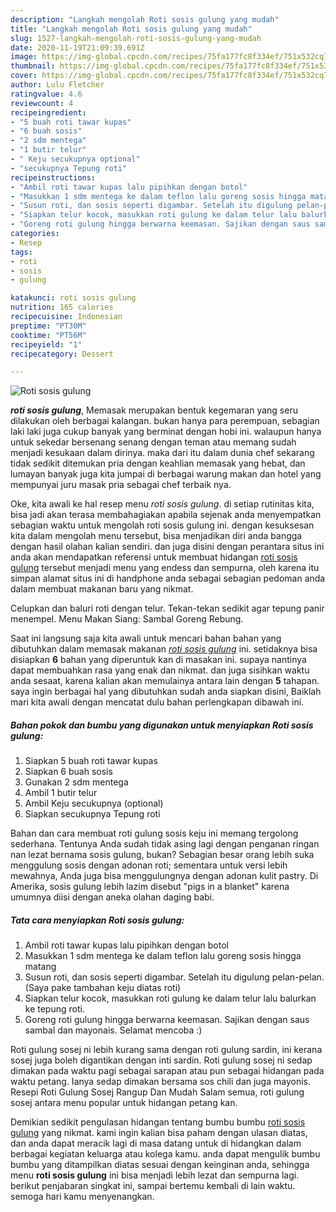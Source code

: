 ```yaml
---
description: "Langkah mengolah Roti sosis gulung yang mudah"
title: "Langkah mengolah Roti sosis gulung yang mudah"
slug: 1527-langkah-mengolah-roti-sosis-gulung-yang-mudah
date: 2020-11-19T21:09:39.691Z
image: https://img-global.cpcdn.com/recipes/75fa177fc8f334ef/751x532cq70/roti-sosis-gulung-foto-resep-utama.jpg
thumbnail: https://img-global.cpcdn.com/recipes/75fa177fc8f334ef/751x532cq70/roti-sosis-gulung-foto-resep-utama.jpg
cover: https://img-global.cpcdn.com/recipes/75fa177fc8f334ef/751x532cq70/roti-sosis-gulung-foto-resep-utama.jpg
author: Lulu Fletcher
ratingvalue: 4.6
reviewcount: 4
recipeingredient:
- "5 buah roti tawar kupas"
- "6 buah sosis"
- "2 sdm mentega"
- "1 butir telur"
- " Keju secukupnya optional"
- "secukupnya Tepung roti"
recipeinstructions:
- "Ambil roti tawar kupas lalu pipihkan dengan botol"
- "Masukkan 1 sdm mentega ke dalam teflon lalu goreng sosis hingga matang"
- "Susun roti, dan sosis seperti digambar. Setelah itu digulung pelan-pelan. (Saya pake tambahan keju diatas roti)"
- "Siapkan telur kocok, masukkan roti gulung ke dalam telur lalu balurkan ke tepung roti."
- "Goreng roti gulung hingga berwarna keemasan. Sajikan dengan saus sambal dan mayonais. Selamat mencoba :)"
categories:
- Resep
tags:
- roti
- sosis
- gulung

katakunci: roti sosis gulung 
nutrition: 165 calories
recipecuisine: Indonesian
preptime: "PT30M"
cooktime: "PT56M"
recipeyield: "1"
recipecategory: Dessert

---
```



![Roti sosis gulung](https://img-global.cpcdn.com/recipes/75fa177fc8f334ef/751x532cq70/roti-sosis-gulung-foto-resep-utama.jpg)

<b><i>roti sosis gulung</i></b>, Memasak merupakan bentuk kegemaran yang seru dilakukan oleh berbagai kalangan. bukan hanya para perempuan, sebagian laki laki juga cukup banyak yang berminat dengan hobi ini. walaupun hanya untuk sekedar bersenang senang dengan teman atau memang sudah menjadi kesukaan dalam dirinya. maka dari itu dalam dunia chef sekarang tidak sedikit ditemukan pria dengan keahlian memasak yang hebat, dan lumayan banyak juga kita jumpai di berbagai warung makan dan hotel yang mempunyai juru masak pria sebagai chef terbaik nya.

Oke, kita awali ke hal resep menu <i>roti sosis gulung</i>. di setiap rutinitas kita, bisa jadi akan terasa membahagiakan apabila sejenak anda menyempatkan sebagian waktu untuk mengolah roti sosis gulung ini. dengan kesuksesan kita dalam mengolah menu tersebut, bisa menjadikan diri anda bangga dengan hasil olahan kalian sendiri. dan juga disini dengan perantara situs ini anda akan mendapatkan referensi untuk membuat hidangan <u>roti sosis gulung</u> tersebut menjadi menu yang endess dan sempurna, oleh karena itu simpan alamat situs ini di handphone anda sebagai sebagian pedoman anda dalam membuat makanan baru yang nikmat.

Celupkan dan baluri roti dengan telur. Tekan-tekan sedikit agar tepung panir menempel. Menu Makan Siang: Sambal Goreng Rebung.


Saat ini langsung saja kita awali untuk mencari bahan bahan yang dibutuhkan dalam memasak makanan <u><i>roti sosis gulung</i></u> ini. setidaknya bisa disiapkan <b>6</b> bahan yang diperuntuk kan di masakan ini. supaya nantinya dapat membuahkan rasa yang enak dan nikmat. dan juga sisihkan waktu anda sesaat, karena kalian akan memulainya antara lain dengan <b>5</b> tahapan. saya ingin berbagai hal yang dibutuhkan sudah anda siapkan disini, Baiklah mari kita awali dengan mencatat dulu bahan perlengkapan dibawah ini.

<!--inarticleads1-->

##### Bahan pokok dan bumbu yang digunakan untuk menyiapkan Roti sosis gulung:

1. Siapkan 5 buah roti tawar kupas
1. Siapkan 6 buah sosis
1. Gunakan 2 sdm mentega
1. Ambil 1 butir telur
1. Ambil  Keju secukupnya (optional)
1. Siapkan secukupnya Tepung roti


Bahan dan cara membuat roti gulung sosis keju ini memang tergolong sederhana. Tentunya Anda sudah tidak asing lagi dengan penganan ringan nan lezat bernama sosis gulung, bukan? Sebagian besar orang lebih suka menggulung sosis dengan adonan roti; sementara untuk versi lebih mewahnya, Anda juga bisa menggulungnya dengan adonan kulit pastry. Di Amerika, sosis gulung lebih lazim disebut &#34;pigs in a blanket&#34; karena umumnya diisi dengan aneka olahan daging babi. 

<!--inarticleads2-->

##### Tata cara menyiapkan Roti sosis gulung:

1. Ambil roti tawar kupas lalu pipihkan dengan botol
1. Masukkan 1 sdm mentega ke dalam teflon lalu goreng sosis hingga matang
1. Susun roti, dan sosis seperti digambar. Setelah itu digulung pelan-pelan. (Saya pake tambahan keju diatas roti)
1. Siapkan telur kocok, masukkan roti gulung ke dalam telur lalu balurkan ke tepung roti.
1. Goreng roti gulung hingga berwarna keemasan. Sajikan dengan saus sambal dan mayonais. Selamat mencoba :)


Roti gulung sosej ni lebih kurang sama dengan roti gulung sardin, ini kerana sosej juga boleh digantikan dengan inti sardin. Roti gulung sosej ni sedap dimakan pada waktu pagi sebagai sarapan atau pun sebagai hidangan pada waktu petang. Ianya sedap dimakan bersama sos chili dan juga mayonis. Resepi Roti Gulung Sosej Rangup Dan Mudah Salam semua, roti gulung sosej antara menu popular untuk hidangan petang kan. 

Demikian sedikit pengulasan hidangan tentang bumbu bumbu <u>roti sosis gulung</u> yang nikmat. kami ingin kalian bisa paham dengan ulasan diatas, dan anda dapat meracik lagi di masa datang untuk di hidangkan dalam berbagai kegiatan keluarga atau kolega kamu. anda dapat mengulik bumbu bumbu yang ditampilkan diatas sesuai dengan keinginan anda, sehingga menu <b>roti sosis gulung</b> ini bisa menjadi lebih lezat dan sempurna lagi. berikut penjabaran singkat ini, sampai bertemu kembali di lain waktu. semoga hari kamu menyenangkan.
